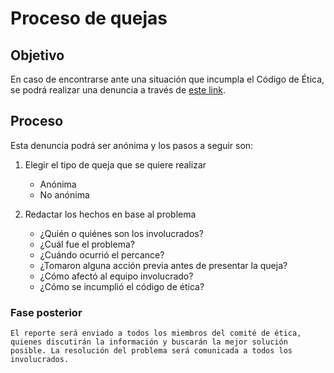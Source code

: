 # Proceso de quejas

## Objetivo

En caso de encontrarse ante una situación que incumpla el Código de Ética, se podrá realizar una denuncia a través de [este link](https://forms.gle/Ew3GVu3yG4Hczxpw6).

## Proceso

Esta denuncia podrá ser anónima y los pasos a seguir son:

1. Elegir el tipo de queja que se quiere realizar

   - Anónima
   - No anónima

2. Redactar los hechos en base al problema

   - ¿Quién o quiénes son los involucrados?
   - ¿Cuál fue el problema?
   - ¿Cuándo ocurrió el percance?
   - ¿Tomaron alguna acción previa antes de presentar la queja?
   - ¿Cómo afectó al equipo involucrado?
   - ¿Cómo se incumplió el código de ética?

### Fase posterior

    El reporte será enviado a todos los miembros del comité de ética, quienes discutirán la información y buscarán la mejor solución posible. La resolución del problema será comunicada a todos los involucrados.
